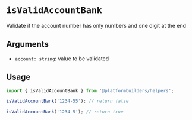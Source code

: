 # `isValidAccountBank`

Validate if the account number has only numbers and one digit at the end

## Arguments

- `account: string`: value to be validated

## Usage

```jsx
import { isValidAccountBank } from '@platformbuilders/helpers';

isValidAccountBank('1234-55'); // return false

isValidAccountBank('1234-5'); // return true
```
